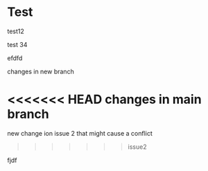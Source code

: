 # Test

test12


test 34


efdfd

changes in new branch

<<<<<<< HEAD
changes in main branch
=======
new change ion issue 2 that might cause a conflict
>>>>>>> issue2


fjdf